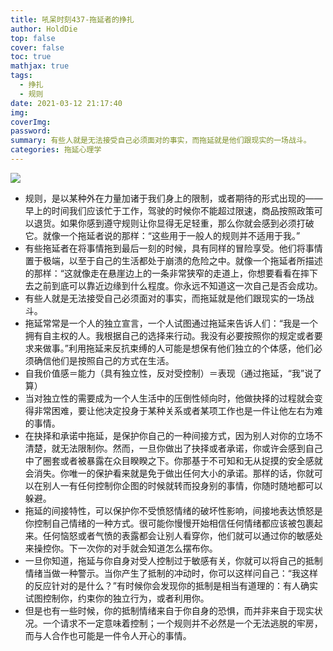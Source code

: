 ```yaml
---
title: 吼呆时刻437-拖延者的挣扎
author: HoldDie
top: false
cover: false
toc: true
mathjax: true
tags:
  - 挣扎
  - 规则
date: 2021-03-12 21:17:40
img:
coverImg:
password:
summary: 有些人就是无法接受自己必须面对的事实，而拖延就是他们跟现实的一场战斗。
categories: 拖延心理学
---
```


![](https://cdn.jsdelivr.net/gh/asxing/img1/20210312211942.png)

- 规则，是以某种外在力量加诸于我们身上的限制，或者期待的形式出现的——早上的时间我们应该忙于工作，驾驶的时候你不能超过限速，商品按照政策可以退货。如果你感到遵守规则让你显得无足轻重，那么你就会感到必须打破它。就像一个拖延者说的那样：“这些用于一般人的规则并不适用于我。”
- 有些拖延者在将事情拖到最后一刻的时候，具有同样的冒险享受。他们将事情置于极端，以至于自己的生活都处于崩溃的危险之中。就像一个拖延者所描述的那样：“这就像走在悬崖边上的一条非常狭窄的走道上，你想要看看在摔下去之前到底可以靠近边缘到什么程度。你永远不知道这一次自己是否会成功。
- 有些人就是无法接受自己必须面对的事实，而拖延就是他们跟现实的一场战斗。
- 拖延常常是一个人的独立宣言，一个人试图通过拖延来告诉人们：“我是一个拥有自主权的人。我根据自己的选择来行动。我没有必要按照你的规定或者要求来做事。”利用拖延来反抗束缚的人可能是想保有他们独立的个体感，他们必须确信他们是按照自己的方式在生活。
- 自我价值感＝能力（具有独立性，反对受控制）＝表现（通过拖延，“我”说了算）
- 当对独立性的需要成为一个人生活中的压倒性倾向时，他做抉择的过程就会变得非常困难，要让他决定投身于某种关系或者某项工作也是一件让他左右为难的事情。
- 在抉择和承诺中拖延，是保护你自己的一种间接方式，因为别人对你的立场不清楚，就无法限制你。然而，一旦你做出了抉择或者承诺，你或许会感到自己中了圈套或者被暴露在众目睽睽之下。你那基于不可知和无从捉摸的安全感就会消失。你唯一的保护看来就是免于做出任何大小的承诺。那样的话，你就可以在别人一有任何控制你企图的时候就转而投身别的事情，你随时随地都可以躲避。
- 拖延的间接特性，可以保护你不受愤怒情绪的破坏性影响，间接地表达愤怒是你控制自己情绪的一种方式。很可能你慢慢开始相信任何情绪都应该被包裹起来。任何恼怒或者气愤的表露都会让别人看穿你，他们就可以通过你的敏感处来操控你。下一次你的对手就会知道怎么摆布你。
- 一旦你知道，拖延与你自身对受人控制过于敏感有关，你就可以将自己的抵制情绪当做一种警示。当你产生了抵制的冲动时，你可以这样问自己：“我这样的反应针对的是什么？”有时候你会发现你的抵制是相当有道理的：有人确实试图控制你，约束你的独立行为，或者利用你。
- 但是也有一些时候，你的抵制情绪来自于你自身的恐惧，而并非来自于现实状况。一个请求不一定意味着控制；一个规则并不必然是一个无法逃脱的牢房，而与人合作也可能是一件令人开心的事情。